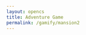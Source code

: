 ```yaml
---
layout: opencs
title: Adventure Game
permalink: /gamify/mansion2
---
```

<div id="gameContainer">
    <div id="promptDropDown" class="promptDropDown" style="z-index: 9999"></div>
    <canvas id='gameCanvas'></canvas>
</div>
<script type="module">
    // Adnventure Game assets locations
    import Game from "{{site.baseurl}}/assets/js/mansionGame/GameEngine/Game.js";
    import MansionLevel4 from "{{site.baseurl}}/assets/js/mansionGame/mansionLevel2.js";
    import { pythonURI, javaURI, fetchOptions } from '{{site.baseurl}}/assets/js/api/config.js';
    // Web Server Environment data
    const environment = {
        path:"{{site.baseurl}}",
        pythonURI: pythonURI,
        javaURI: javaURI,
        fetchOptions: fetchOptions,
        gameContainer: document.getElementById("gameContainer"),
        gameCanvas: document.getElementById("gameCanvas"),
        gameLevelClasses: [MansionLevel4]
    }
    // Launch Adventure Game
    Game.main(environment);
</script>
